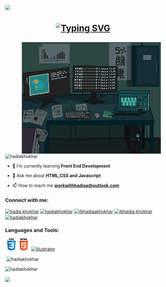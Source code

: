 <img src="https://raw.githubusercontent.com/Safouene1/support-palestine-banner/master/StandWithPalestine.svg" ><h1 align="center"><a href="https://git.io/typing-svg"><img src="https://readme-typing-svg.demolab.com?font=Roboto&weight=500&size=25&pause=1000&center=true&vCenter=true&color=7BC74D&background=22283192&random=false&width=520&lines=Hi+%F0%9F%91%8B%2C+I'm+Hadia+Khokhar;I'm+Aspiring+MERN+Stack+Developer+" alt="Typing SVG" /></a>
</h1>
<p> 
  <img src="Images/Hadia Khokahar,Mern Stack Developer.gif" alt="hadiakhokhar" width ="450px" align="right"/>
  <img src="https://komarev.com/ghpvc/?username=hadiakhokhar&label=Profile%20Views&color=7BC74D&style=for-the-badge&abbreviated=true&" alt="hadiakhokhar" /> </p>

- 🌱 I’m currently learning **Front End Development**

- 💬 Ask me about **HTML,CSS and Javascript**

- 📫 How to reach me **workwithhadiaa@outlook.com**


<h3 align="left">Connect with me:</h3>
<p align="left">
<a href="https://linkedin.com/in/hadiakhokhar" target="blank"><img align="center" src="https://raw.githubusercontent.com/rahuldkjain/github-profile-readme-generator/master/src/images/icons/Social/linked-in-alt.svg" alt="hadia khokhar" height="30" width="40" /></a>
<a href="https://stackoverflow.com/users/hadiakhokhar" target="blank"><img align="center" src="https://raw.githubusercontent.com/rahuldkjain/github-profile-readme-generator/master/src/images/icons/Social/stack-overflow.svg" alt="hadiakhokhar" height="30" width="40" /></a>
<a href="https://hashnode.com/@hadiaakhokhar" target="blank"><img align="center" src="https://raw.githubusercontent.com/rahuldkjain/github-profile-readme-generator/master/src/images/icons/Social/hashnode.svg" alt="@hadiaakhokhar" height="30" width="40" /></a>
<a href="https://medium.com/@hadia khokhar" target="blank"><img align="center" src="https://raw.githubusercontent.com/rahuldkjain/github-profile-readme-generator/master/src/images/icons/Social/medium.svg" alt="@hadia khokhar" height="30" width="40" /></a>
<a href="https://www.leetcode.com/hadiakhokhar" target="blank"><img align="center" src="https://raw.githubusercontent.com/rahuldkjain/github-profile-readme-generator/master/src/images/icons/Social/leet-code.svg" alt="hadiakhokhar" height="30" width="40" /></a>
</p>

<h3 align="left">Languages and Tools:</h3>
<p align="left"><img src="https://raw.githubusercontent.com/devicons/devicon/master/icons/css3/css3-original-wordmark.svg" alt="css3" width="40" height="40"/><img src="https://raw.githubusercontent.com/devicons/devicon/master/icons/html5/html5-original-wordmark.svg" alt="html5" width="40" height="40"/> </a> <a href="https://www.adobe.com/in/products/illustrator.html" target="_blank" rel="noreferrer"> <img src="https://www.vectorlogo.zone/logos/adobe_illustrator/adobe_illustrator-icon.svg" alt="illustrator" width="40" height="40"/> </a> </p>

<p>&nbsp;<img align="center" src="https://github-readme-stats.vercel.app/api?username=hadiakhokhar&show_icons=true&locale=en&bg_color=222831&icon_color=7BC74D&ring_color=7BC74D&text_color=939393&title_color=EEEEEE" alt="hadiakhokhar" /></p>

<p><img align="center" src="https://github-readme-streak-stats.herokuapp.com/?user=hadiakhokhar&background=222831&ring=7BC74D&fire=7BC74D&currStreakLabel=7BC74D&sideLabels=EEEEEE&sideNums=EEEEEE&currStreakNum=EEEEEE&dates=939393" alt="hadiakhokhar" /></p>

<p>
  <img  align="center"  src="https://github-readme-stats.vercel.app/api/top-langs/?username=hadiakhokhar&layout=donut-vertical&bg_color=222831&text_color=EEEEEE&title_color=EEEEEE">
</p>
